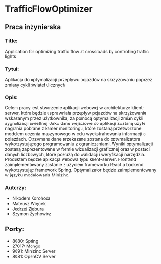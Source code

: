 # TrafficFlowOptimizer
## Praca inżynierska

### Title:
Application for optimizing traffic flow at crossroads by controlling traffic lights

### Tytuł:
Aplikacja do optymalizacji przepływu pojazdów na skrzyżowaniu poprzez zmiany cykli świateł ulicznych

### Opis:
Celem pracy jest stworzenie aplikacji webowej w architekturze klient-serwer, która będzie usprawniała przepływ pojazdów na skrzyżowaniu wskazanym przez użytkownika, za pomocą optymalizacji zmian cykli sygnalizacji świetlnej. Jako dane wejściowe do aplikacji zostaną użyte nagrania pobrane z kamer monitoringu, które zostaną przetworzone modelem uczenia maszynowego w celu wyekstrahowania informacji o pojazdach. Otrzymane dane przekazane zostaną do optymalizatora wykorzystującego programowaniu z ograniczeniami. Wyniki optymalizacji zostaną zaprezentowane w formie wizualizacji graficznej oraz w postaci danych liczbowych, które posłużą do walidacji i weryfikacji narzędzia.
Produktem będzie aplikacja webowa typu klient-serwer. Frontend zaimplementowany zostanie z użyciem frameworku React a backend wykorzystując framework Spring. Optymalizator będzie zaimplementowany w języku modelowania Minizinc.

### Autorzy:
- Nikodem Korohoda
- Mateusz Więcek
- Jędrzej Ziebura
- Szymon Żychowicz

## Porty:
- 8080:  Spring
- 27017: Mongo
- 9091:  Minizinc Server
- 8081:  OpenCV Server
